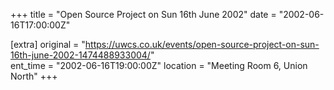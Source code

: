 +++
title = "Open Source Project on Sun 16th June 2002"
date = "2002-06-16T17:00:00Z"

[extra]
original = "https://uwcs.co.uk/events/open-source-project-on-sun-16th-june-2002-1474488933004/"    
ent_time = "2002-06-16T19:00:00Z"
location = "Meeting Room 6, Union North"
+++



